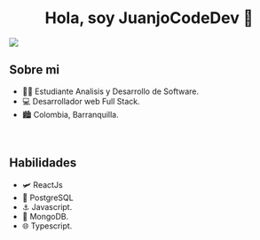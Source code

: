 <div align="center">
<h1 align="center">Hola, soy JuanjoCodeDev 👋</h1>
</div>

<img src="https://i.imgur.com/4UNjmDS.jpeg">

## Sobre mi
- 👨‍🎓 Estudiante Analisis y Desarrollo de Software.
- 💻 Desarrollador web Full Stack.
- 🏙️ Colombia, Barranquilla.
<br>

## Habilidades
- 🛩️ ReactJs
- 🐘 PostgreSQL
- ⚓ Javascript.
- 🍃 MongoDB.
- 🌐 Typescript.

